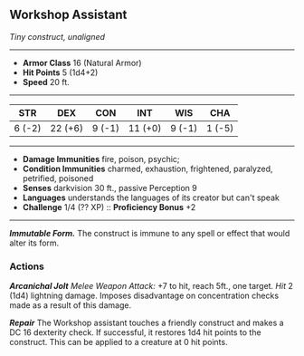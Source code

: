 ## Workshop Assistant
*Tiny construct, unaligned*
___
- **Armor Class**  16 (Natural Armor)
- **Hit Points**   5 (1d4+2)
- **Speed**        20 ft.
___
|  STR  |  DEX  |  CON  |  INT  |  WIS  |  CHA  |
|:-----:|:-----:|:-----:|:-----:|:-----:|:-----:|
|6 (-2)|22 (+6)|9 (-1)|11 (+0)|9 (-1)|1 (-5)|
___
- **Damage Immunities**     fire, poison, psychic;
- **Condition Immunities**  charmed, exhaustion, frightened, paralyzed, petrified, poisoned
- **Senses**                darkvision 30 ft., passive Perception 9
- **Languages**             understands the languages of its creator but can't speak
- **Challenge**             1/4 (?? XP) :: **Proficiency Bonus** +2
___
***Immutable Form.*** The construct is immune to any spell or effect that would alter its form.


### Actions
***Arcanichal Jolt*** *Melee Weapon Attack:* +7 to hit, reach 5ft., one target. *Hit* 2 (1d4) lightning damage. Imposes disadvantage on concentration checks made as a result of this damage.

***Repair*** The Workshop assistant touches a friendly construct and makes a DC 16 dexterity check. If successful, it restores 1d4 hit points to the construct. This can be applied to a creature at 0 hit points.
